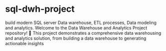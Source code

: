 # sql-dwh-project
build modern SQL server Data warehouse, ETL processes, Data modeling and analytics. 
Welcome to the Data Warehouse and Analytics Project repository! 🚀
This project demonstrates a comprehensive data warehousing and analytics solution, from building a data warehouse to generating actionable insights
